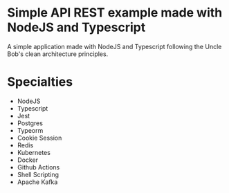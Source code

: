 # Simple API REST example made with NodeJS and Typescript
A simple application made with NodeJS and Typescript following the Uncle Bob's clean architecture principles.

# Specialties
- NodeJS
- Typescript
- Jest
- Postgres
- Typeorm
- Cookie Session
- Redis
- Kubernetes
- Docker
- Github Actions
- Shell Scripting
- Apache Kafka
